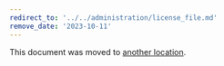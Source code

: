 ```yaml
---
redirect_to: '../../administration/license_file.md'
remove_date: '2023-10-11'
---
```


This document was moved to [another location](../../administration/license_file.md).

<!-- This redirect file can be deleted after <2023-10-11>. -->
<!-- Redirects that point to other docs in the same project expire in three months. -->
<!-- Redirects that point to docs in a different project or site (for example, link is not relative and starts with `https:`) expire in one year. -->
<!-- Before deletion, see: https://docs.gitlab.com/ee/development/documentation/redirects.html -->
